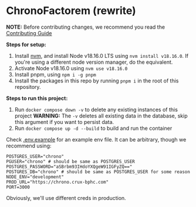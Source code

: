 # ChronoFactorem (rewrite)

**NOTE:** Before contributing changes, we recommend you read the [Contributing Guide](./CONTRIBUTING.md)

**Steps for setup:**

1. Install [nvm](https://github.com/nvm-sh/nvm), and install Node v18.16.0 LTS using `nvm install v18.16.0`. If you're using a different node version manager, do the equivalent.
2. Activate Node v18.16.0 using `nvm use v18.16.0`
3. Install pnpm, using `npm i -g pnpm`
4. Install the packages in this repo by running `pnpm i` in the root of this repository.

**Steps to run this project:**

1. Run `docker compose down -v` to delete any existing instances of this project **WARNING:** The `-v` deletes all existing data in the database, skip this argument if you want to persist data.
2. Run `docker compose up -d --build` to build and run the container

Check [.env.example](./.env.example) for an example env file. It can be arbitrary, though we recommend using:

```
POSTGRES_USER="chrono"
PGUSER="chrono" # should be same as POSTGRES_USER
POSTGRES_PASSWORD="aSBrbm93IHdoYXQgeW91IGFyZQ=="
POSTGRES_DB="chrono" # should be same as POSTGRES_USER for some reason
NODE_ENV="development"
PROD_URL="https://chrono.crux-bphc.com"
PORT=3000
```

Obviously, we'll use different creds in production.

